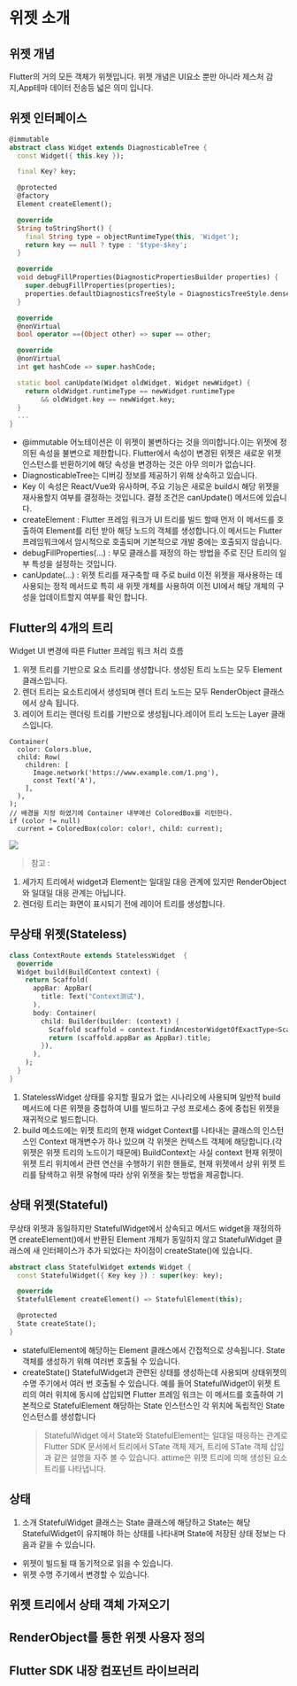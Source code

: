 # 위젯 소개

## 위젯 개념

Flutter의 거의 모든 객체가 위젯입니다.
위젯 개념은 UI요소 뿐만 아니라 제스처 감지,App테마 데이터 전송등 넓은 의미 입니다.

## 위젯 인터페이스

```dart
@immutable
abstract class Widget extends DiagnosticableTree {
  const Widget({ this.key });

  final Key? key;

  @protected
  @factory
  Element createElement();

  @override
  String toStringShort() {
    final String type = objectRuntimeType(this, 'Widget');
    return key == null ? type : '$type-$key';
  }

  @override
  void debugFillProperties(DiagnosticPropertiesBuilder properties) {
    super.debugFillProperties(properties);
    properties.defaultDiagnosticsTreeStyle = DiagnosticsTreeStyle.dense;
  }

  @override
  @nonVirtual
  bool operator ==(Object other) => super == other;

  @override
  @nonVirtual
  int get hashCode => super.hashCode;

  static bool canUpdate(Widget oldWidget, Widget newWidget) {
    return oldWidget.runtimeType == newWidget.runtimeType
        && oldWidget.key == newWidget.key;
  }
  ...
}
```

-   @immutable 어노테이션은 이 위젯이 불변하다는 것을 의미합니다.이는 위젯에 정의된 속성을 불변으로 제한합니다. Flutter에서 속성이 변경된 위젯은 새로운 위젯 인스턴스를 반환하기에 해당 속성을 변경하는 것은 아무 의미가 없습니다.
-   DiagnosticableTree는 디버깅 정보를 제공하기 위해 상속하고 있습니다.
-   Key 이 속성은 React/Vue와 유사하며, 주요 기능은 새로운 build시 해당 위젯을 재사용할지 여부를 결정하는 것입니다. 결정 조건은 canUpdate() 메서드에 있습니다.
-   createElement : Flutter 프레임 워크가 UI 트리를 빌드 할때 먼저 이 메서드를 호출하여 Element를 리턴 받아 해당 노드의 객체를 생성합니다.이 메서드는 Flutter 프레임워크에서 암시적으로 호출되며 기본적으로 개발 중에는 호출되지 않습니다.
-   debugFillProperties(...) : 부모 클래스를 재정의 하는 방법을 주로 진단 트리의 일부 특성을 설정하는 것입니다.
-   canUpdate(...) : 위젯 트리를 재구축할 때 주로 build 이전 위젯을 재사용하는 데 사용되는 정적 메서드로 특히 새 위젯 개체를 사용하여 이전 UI에서 해당 개체의 구성을 업데이트할지 여부를 확인 합니다.

## Flutter의 4개의 트리

Widget UI 변경에 따른 Flutter 프레임 워크 처리 흐름

1. 위젯 트리를 기반으로 요소 트리를 생성합니다. 생성된 트리 노드는 모두 Element 클래스입니다.
2. 렌더 트리는 요소트리에서 생성되며 렌더 트리 노드는 모두 RenderObject 클래스에서 상속 됩니다.
3. 레이어 트리는 렌더링 트리를 기반으로 생성됩니다.레이어 트리 노드는 Layer 클래스입니다.

```
Container(
  color: Colors.blue,
  child: Row(
    children: [
      Image.network('https://www.example.com/1.png'),
      const Text('A'),
    ],
  ),
);
// 배경을 지정 하였기에 Container 내부에선 ColoredBox를 리턴한다.
if (color != null)
  current = ColoredBox(color: color!, child: current);
```

<img src="https://book.flutterchina.club/assets/img/2-2.59d95f72.png" />

> 참고 :

1. 세가지 트리에서 widget과 Element는 일대일 대응 관계에 있지만 RenderObject와 일대일 대응 관계는 아닙니다.
2. 렌더링 트리는 화면이 표시되기 전에 레이어 트리를 생성합니다.

## 무상태 위젯(Stateless)

```dart
class ContextRoute extends StatelessWidget  {
  @override
  Widget build(BuildContext context) {
    return Scaffold(
      appBar: AppBar(
        title: Text("Context测试"),
      ),
      body: Container(
        child: Builder(builder: (context) {
          Scaffold scaffold = context.findAncestorWidgetOfExactType<Scaffold>();
          return (scaffold.appBar as AppBar).title;
        }),
      ),
    );
  }
}
```

1. StatelessWidget 상태를 유지할 필요가 없는 시나리오에 사용되며 일반적 build 메서드에 다른 위젯을 중첩하여 UI를 빌드하고 구성 프로세스 중에 중첩된 위젯을 재귀적으로 빌드합니다.
2. build 메소드에는 위젯 트리의 현재 widget Context를 나타내는 클래스의 인스턴스인 Context 매개변수가 하나 있으며 각 위젯은 컨텍스트 객체에 해당합니다.(각 위젯은 위젯 트리의 노드이기 때문에)
   BuildContext는 사실 context 현재 위젯이 위젯 트리 위치에서 관련 연산을 수행하기 위한 핸들로, 현재 위젯에서 상위 위젯 트리를 탐색하고 위젯 유형에 따라 상위 위젯을 찾는 방법을 제공합니다.

## 상태 위젯(Stateful)

무상태 위젯과 동일하지만 StatefulWidget에서 상속되고 메서드 widget을 재정의하면 createElement()에서 반환된 Element 개체가 동일하지 않고 StatefulWidget 클래스에 새 인터페이스가 추가 되었다는 차이점이 createState()에 있습니다.

```dart
abstract class StatefulWidget extends Widget {
  const StatefulWidget({ Key key }) : super(key: key);

  @override
  StatefulElement createElement() => StatefulElement(this);

  @protected
  State createState();
}
```

-   statefulElement에 해당하는 Element 클래스에서 간접적으로 상속됩니다. State 객체를 생성하기 위해 여러번 호출될 수 있습니다.
-   createState() StatefulWidget과 관련된 상태를 생성하는데 사용되며 상태위젯의 수명 주기에서 여러 번 호출될 수 있습니다. 예를 들어 StatefulWidget이 위젯 트리의 여러 위치에 동시에 삽입되면 Flutter 프레임 워크는 이 메서드를 호출하여 기본적으로 StatefulElement 해당하는 State 인스턴스인 각 위치에 독립적인 State 인스턴스를 생성합니다
    > StatefulWidget 에서 State와 StatefulElement는 일대일 때응하는 관계로 Flutter SDK 문서에서 트리에서 STate 객체 제거, 트리에 STate 객체 삽입 과 같은 설명을 자주 볼 수 있습니다. attime은 위젯 트리에 의해 생성된 요소트리를 나타냅니다.

## 상태

1. 소개
   StatefulWidget 클래스는 State 클래스에 해당하고 State는 해당 StatefulWidget이 유지해야 하는 상태를 나타내며 State에 저장된 상태 정보는 다음과 같을 수 있습니다.

-   위젯이 빌드될 때 동기적으로 읽을 수 있습니다.
-   위젯 수명 주기에서 변경할 수 있습니다.

## 위젯 트리에서 상태 객체 가져오기

## RenderObject를 통한 위젯 사용자 정의

## Flutter SDK 내장 컴포넌트 라이브러리
